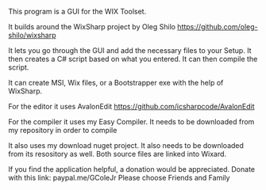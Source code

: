 This program is a GUI for the WIX Toolset.

It builds around the WixSharp project by Oleg Shilo https://github.com/oleg-shilo/wixsharp

It lets you go through the GUI and add the necessary files to your Setup. It then creates a C# script based on what you entered. It can then compile the script.

It can create MSI, Wix files, or a Bootstrapper exe with the help of WixSharp.

For the editor it uses AvalonEdit https://github.com/icsharpcode/AvalonEdit

For the compiler it uses my Easy Compiler. It needs to be downloaded from my repository in order to compile

It also uses my download nuget project. It also needs to be downloaded from its resository as well. Both source files are linked into Wixard.

If you find the application helpful, a donation would be appreciated.
Donate with this link: paypal.me/GColeJr
Please choose Friends and Family